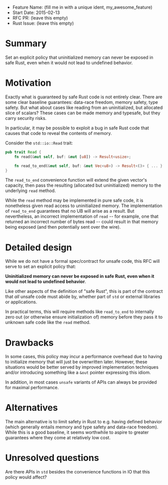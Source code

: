 - Feature Name: (fill me in with a unique ident, my_awesome_feature)
- Start Date: 2015-02-13
- RFC PR: (leave this empty)
- Rust Issue: (leave this empty)

# Summary

Set an explicit policy that uninitialized memory can never be exposed
in safe Rust, even when it would not lead to undefined behavior.

# Motivation

Exactly what is guaranteed by safe Rust code is not entirely
clear. There are some clear baseline guarantees: data-race freedom,
memory safety, type safety. But what about cases like reading from an
uninitialized, but allocated slice of scalars? These cases can be made
memory and typesafe, but they carry security risks.

In particular, it may be possible to exploit a bug in safe Rust code
that causes that code to reveal the contents of memory.

Consider the `std::io::Read` trait:

```rust
pub trait Read {
    fn read(&mut self, buf: &mut [u8]) -> Result<usize>;

    fn read_to_end(&mut self, buf: &mut Vec<u8>) -> Result<()> { ... }
}
```

The `read_to_end` convenience function will extend the given vector's capacity,
then pass the resulting (allocated but uninitialized) memory to the
underlying `read` method.

While the `read` method may be implemented in pure safe code, it is
nonetheless given read access to uninitialized memory.  The
implementation of `read_to_end` guarantees that no UB will arise as a
result. But nevertheless, an incorrect implementation of `read` -- for
example, one that returned an incorrect number of bytes read -- could
result in that memory being exposed (and then potentially sent over
the wire).

# Detailed design

While we do not have a formal spec/contract for unsafe code, this RFC
will serve to set an explicit policy that:

**Uninitialized memory can never be exposed in safe Rust, even when it
would not lead to undefined behavior**.

Like other aspects of the definition of "safe Rust", this is part of
the contract that *all* unsafe code must abide by, whether part of
`std` or external libraries or applications.

In practical terms, this will require methods like `read_to_end` to
internally zero out (or otherwise ensure initialization of) memory
before they pass it to unknown safe code like the `read` method.

# Drawbacks

In some cases, this policy may incur a performance overhead due to
having to initialize memory that will just be overwritten
later. However, these situations would be better served by improved
implementation techniques and/or introducing something like a `&out`
pointer expressing this idiom.

In addition, in most cases `unsafe` variants of APIs can always be
provided for maximal performance.

# Alternatives

The main alternative is to limit safety in Rust to e.g. having defined
behavior (which generally entails memory and type safety and data-race
freedom). While this is a good baseline, it seems worthwhile to aspire
to greater guarantees where they come at relatively low cost.

# Unresolved questions

Are there APIs in `std` besides the convenience functions in IO that
this policy would affect?
